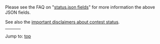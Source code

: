 Please see the
FAQ on "[status.json fields](faq.html#status_json)"
for more information the above JSON fields.

See also the
[important disclaimers about contest status](next/index.html#important-disclaimers-about-contest-status).


<hr style="width:10%;text-align:left;margin-left:0">

Jump to: [top](#)


<!--

    Copyright © 1984-2025 by Landon Curt Noll. All Rights Reserved.

    You are free to share and adapt this file under the terms of this license:

        Creative Commons Attribution-ShareAlike 4.0 International (CC BY-SA 4.0)

    For more information, see:

        https://creativecommons.org/licenses/by-sa/4.0/

-->
